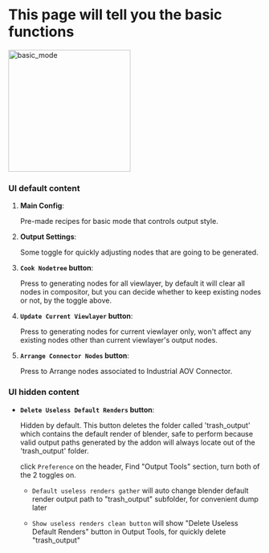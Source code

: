 # This page will tell you the basic functions
<img width="243" alt="basic_mode" src="https://github.com/user-attachments/assets/277fb64b-c135-47f4-9cef-7c9736c90133" />

### **UI default content**
1. **Main Config**: 

    Pre-made recipes for basic mode that controls output style.
2. **Output Settings**: 

    Some toggle for quickly adjusting nodes that are going to be generated.
3. **`Cook Nodetree` button**: 

    Press to generating nodes for all viewlayer, by default it will clear all nodes in compositor, but you can decide whether to keep existing nodes or not, by the toggle above.
4. **`Update Current Viewlayer` button**: 

    Press to generating nodes for current viewlayer only, won't affect any existing nodes other than current viewlayer's output nodes. 
5. **`Arrange Connector Nodes` button**: 

    Press to Arrange nodes associated to Industrial AOV Connector. 
### **UI hidden content**
- **`Delete Useless Default Renders` button**: 

    Hidden by default. This button deletes the folder called 'trash_output' which contains the default render of blender, safe to perform because valid output paths generated by the addon will always locate out of the 'trash_output' folder. 
    
    click `Preference` on the header, Find "Output Tools" section, turn both of the 2 toggles on. 

    - `Default useless renders gather` will auto change blender default render output path to "trash_output" subfolder, for convenient dump later

    - `Show useless renders clean button` will show "Delete Useless Default Renders" button in Output Tools, for quickly delete "trash_output"
